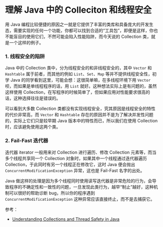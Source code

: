 # 理解 Java 中的 Colleciton 和线程安全

用 Java 编程比较便捷的原因之一就是它提供了丰富的类库和具备庞大的开发生态，需要实现的任何一个功能，你都可以找到合适的“工具包”，即便是这样，你也不能盲目的使用它们，不然可能会陷入性能陷阱，而今天说的 Collection 类，就是一个这样的例子。

### 1. 线程安全的陷阱

Java 中的 Collection 类中，分为线程安全的和非线程安全的，其中 `Vector` 和 `Hashtable` 属于前者，而其他的例如 `List`、`Set`、`Map` 等并不提供线程安全性，初学 Java 的同学看到这里，可能会想：这很简单嘛，在多线程环境下用 `Vector` 呗，而如果是单线程程序的话，用 `List` 就好。这种想法实际上是有问题的，虽然这样使用 Collection，在写程序的时候简单了，但如果应用对性能要求很高的话，这种选择往往是错误的。

可以看到大多数 Collection 类都没有实现线程安全，究其原因是线程安全的特性的代价非常高，而 `Vector` 和 `Hashtable` 存在的原因并不是为了解决并发性问题的，实际上它们只是较早期 Java 版本中的特性而已，所以我们在使用 Collection 时，应该避免使用这两个类。

### 2. Fail-Fast 迭代器

迭代器 iterator 一般用来对 Collection 进行遍历、修改 Collection 元素等，而当多个线程共享同一个 Collection 对象时，如果其中一个线程通过迭代器遍历 Collection，于此同时有另一个线程正在修改它，这时 Java 便会抛出 `ConcurrentModificationException` 异常，这也是 Fail-Fast 名字的出处。

Java 做这样的处理是因为多个线程同时使用读写迭代器是非常危险的行为，会导致程序的不确定性和一致性的问题，一旦发现此类行为，越早“制止”越好，这种机制可以很好的帮助诊断 bug，所以你的程序遇到 `ConcurrentModificationException` 这种异常应该直接终止，而不是去捕获它。



参考：

* [Understanding Collections and Thread Safety in Java](https://www.codejava.net/java-core/collections/understanding-collections-and-thread-safety-in-java)